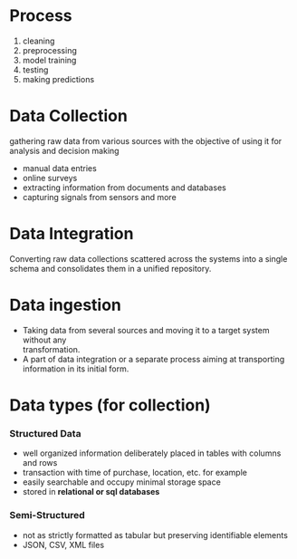 # Process
1. cleaning
2. preprocessing
3. model training
4. testing 
5. making predictions

# Data Collection
gathering raw data from various sources with the objective of using it for analysis and decision making
- manual data entries
- online surveys
- extracting information from documents and databases 
- capturing signals from sensors and more 

# Data Integration 
Converting raw data collections scattered across the systems into a single schema and consolidates them in a unified repository.  

# Data ingestion  
-  Taking data from several sources and moving it to a target system without any  
transformation.  
- A part of data integration or a separate process aiming at transporting information in its  initial form.  

# Data types (for collection)
### Structured Data
- well organized information deliberately placed in tables with columns and rows 
- transaction with time of purchase, location, etc. for example
- easily searchable and occupy minimal storage space
- stored in **relational or sql databases**

### Semi-Structured 
- not as strictly formatted as tabular but preserving identifiable elements 
- JSON, CSV, XML files 


